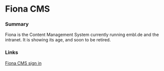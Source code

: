 # Fiona CMS

### Summary 

Fiona is the Content Management System currently running embl.de and the intranet. It is showing its age, and soon to be retired.

### Links

[Fiona CMS sign in](https://nps2.embl.de:8443/default/NPS/p/b_ec)

